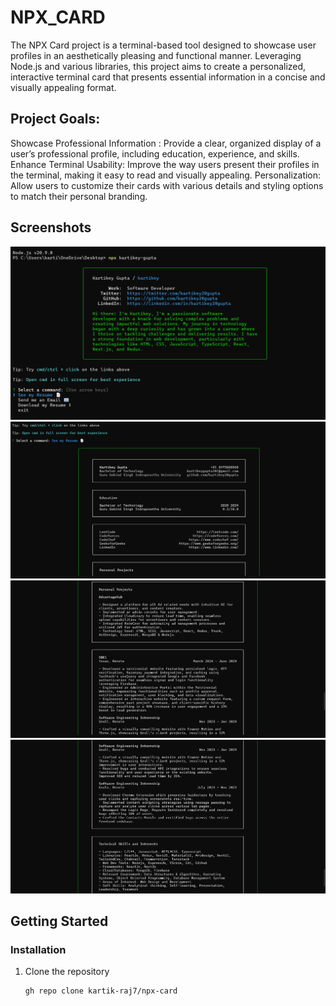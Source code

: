# NPX_CARD

The NPX Card project is a terminal-based tool designed to showcase user profiles in an aesthetically pleasing and functional manner. Leveraging Node.js and various libraries, this project aims to create a personalized, interactive terminal card that presents essential information in a concise and visually appealing format.

## Project Goals:

Showcase Professional Information : Provide a clear, organized display of a user’s professional profile, including education, experience, and skills.
Enhance Terminal Usability: Improve the way users present their profiles in the terminal, making it easy to read and visually appealing.
Personalization: Allow users to customize their cards with various details and styling options to match their personal branding.

## Screenshots

![](/Images/image1.png)
![](/Images/image2.png)
![](/Images/image3.png)
![](/Images/image4.png)

## Getting Started

### Installation

1. Clone the repository
   ```bash
   gh repo clone kartik-raj7/npx-card
